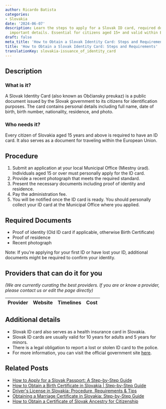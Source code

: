 ```yaml
---
author: Ricardo Batista
categories:
- Slovakia
date: '2024-06-07'
description: Learn the steps to apply for a Slovak ID card, required documents, and
  important details. Essential for citizens aged 15+ and valid within EU.
draft: false
meta_title: 'How to Obtain a Slovak Identity Card: Steps and Requirements'
title: 'How to Obtain a Slovak Identity Card: Steps and Requirements'
translationKey: slovakia-issuance_of_identity_card
---
```


## Description
### What is it?
A Slovak Identity Card (also known as Občiansky preukaz) is a public document issued by the Slovak government to its citizens for identification purposes. The card contains personal details including full name, date of birth, birth number, nationality, residence, and photo.

### Who needs it?
Every citizen of Slovakia aged 15 years and above is required to have an ID card. It also serves as a document for traveling within the European Union.

## Procedure
1. Submit an application at your local Municipal Office (Miestny úrad). Individuals aged 15 or over must personally apply for the ID card.
2. Provide a recent photograph that meets the required standard.
3. Present the necessary documents including proof of identity and residence.
4. Pay the administration fee.
5. You will be notified once the ID card is ready. You should personally collect your ID card at the Municipal Office where you applied.

## Required Documents
- Proof of identity (Old ID card if applicable, otherwise Birth Certificate)
- Proof of residence 
- Recent photograph

Note: If you're applying for your first ID or have lost your ID, additional documents might be required to confirm your identity.

## Providers that can do it for you

_(We are currently curating the best providers. If you are or know a provider, please contact us or edit the page directly)_

| Provider        |     Website     |     Timelines    |       Cost      |
| :-------------: | :-------------: |  :-------------: | :-------------: |

## Additional details
- Slovak ID card also serves as a health insurance card in Slovakia.
- Slovak ID cards are usually valid for 10 years for adults and 5 years for minors.
- There is a legal obligation to report a lost or stolen ID card to the police.
- For more information, you can visit the official government site [here](https://www.minv.sk/).
## Related Posts

- [How to Apply for a Slovak Passport: A Step-by-Step Guide](https://tramitit.com/guides/slovakia/issuance_of_passport/)
- [How to Obtain a Birth Certificate in Slovakia | Step-by-Step Guide](https://tramitit.com/guides/slovakia/issuance_of_birth_certificate/)
- [Driver's License in Slovakia: Procedure, Requirements & Tips](https://tramitit.com/guides/slovakia/issuance_of_drivers_license/)
- [Obtaining a Marriage Certificate in Slovakia: Step-by-Step Guide](https://tramitit.com/guides/slovakia/issuance_of_marriage_certificate/)
- [How to Obtain a Certificate of Slovak Ancestry for Citizenship](https://tramitit.com/guides/slovakia/certificate_of_slovak_ancestry/)